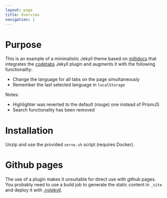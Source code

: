 ```yaml
---
layout: page
title: Overview
navigation: 1
---
```


# Purpose
This is an example of a minimalistic Jekyll theme based on [millidocs](https://github.com/alexander-heimbuch/millidocs) that integrates the [codetabs](https://github.com/clustergarage/jekyll-code-tabs) Jekyll plugin and augments it with the following functionality:
- Change the language for all tabs on the page simultaneously
- Remember the last selected language in `localStorage` 

Notes:
- Highlighter was reverted to the default (rouge) one instead of PrismJS
- Search functionality has been removed


# Installation
Unzip and use the provided `serve.sh` script (requires Docker).

# Github pages
The use of a plugin makes it unsuitable for direct use with github pages. You probably need to use a build job to generate the static content in `_site` and deploy it with [.nojekyll](https://github.blog/2009-12-29-bypassing-jekyll-on-github-pages/). 
